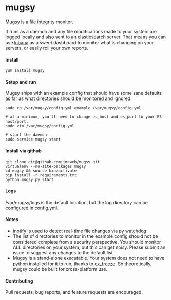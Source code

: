 mugsy
======

Mugsy is a file integrity monitor.  

It runs as a daemon and any file modifications made to your system are logged locally and also sent to an [elasticsearch](http://www.elasticsearch.org) server.  That means you can use [kibana](http://www.elasticsearch.org/overview/kibana/) as a sweet dashboard to monitor what is changing on your servers, or easily roll your own reports.

#### Install

```
yum install mugsy
```

#### Setup and run

Mugsy ships with an example config that should have some sane defaults as far as what directories should be monitored and ignored.

```
sudo cp /var/mugsy/config.yml.example /var/mugsy/config.yml

# at a minimum, you'll need to change es_host and es_port to your ES host/port.
sudo vim /var/mugsy/config.yml

# start the daemon
sudo service mugsy start
```

#### Install via github

```
git clone git@github.com:imsweb/mugsy.git
virtualenv --no-site-packages mugsy
cd mugsy && source bin/activate
pip install -r requirements.txt
python mugsy.py start
```


#### Logs

/var/mugsy/logs is the default location, but the log directory can be configured in config.yml.

#### Notes

- inotify is used to detect real-time file changes via [py watchdog](https://pypi.python.org/pypi/watchdog)
- The list of directories to monitor in the example config should not be considered complete from a security perspective.  You should monitor ALL directories on your system, but this can get noisy.  Please submit an issue to suggest any changes to the default list.
- Mugsy is a stand-alone executable.  Your system does not need to have python installed for it to run, thanks to [cx_freeze](http://cx-freeze.sourceforge.net/).  So theoretically, mugsy could be built for cross-platform use.

#### Contributing
Pull requests, bug reports, and feature requests are encouraged.
